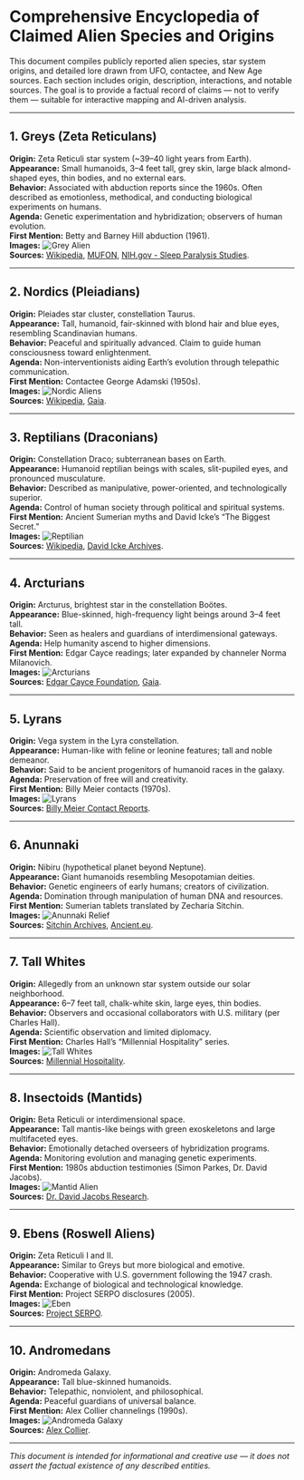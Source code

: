 # Comprehensive Encyclopedia of Claimed Alien Species and Origins

This document compiles publicly reported alien species, star system origins, and detailed lore drawn from UFO, contactee, and New Age sources. Each section includes origin, description, interactions, and notable sources. The goal is to provide a factual record of claims — not to verify them — suitable for interactive mapping and AI-driven analysis.

---

## 1. Greys (Zeta Reticulans)
**Origin:** Zeta Reticuli star system (~39–40 light years from Earth).  
**Appearance:** Small humanoids, 3–4 feet tall, grey skin, large black almond-shaped eyes, thin bodies, and no external ears.  
**Behavior:** Associated with abduction reports since the 1960s. Often described as emotionless, methodical, and conducting biological experiments on humans.  
**Agenda:** Genetic experimentation and hybridization; observers of human evolution.  
**First Mention:** Betty and Barney Hill abduction (1961).  
**Images:** ![Grey Alien](https://upload.wikimedia.org/wikipedia/commons/thumb/f/fe/Grey_alien.png/250px-Grey_alien.png)  
**Sources:** [Wikipedia](https://en.wikipedia.org/wiki/Grey_alien), [MUFON](https://www.mufon.com/), [NIH.gov - Sleep Paralysis Studies](https://www.ncbi.nlm.nih.gov/).

---

## 2. Nordics (Pleiadians)
**Origin:** Pleiades star cluster, constellation Taurus.  
**Appearance:** Tall, humanoid, fair-skinned with blond hair and blue eyes, resembling Scandinavian humans.  
**Behavior:** Peaceful and spiritually advanced. Claim to guide human consciousness toward enlightenment.  
**Agenda:** Non-interventionists aiding Earth’s evolution through telepathic communication.  
**First Mention:** Contactee George Adamski (1950s).  
**Images:** ![Nordic Aliens](https://www.routesnorth.com/wp-content/uploads/2023/01/nordic-aliens.jpg.webp)  
**Sources:** [Wikipedia](https://en.wikipedia.org/wiki/Nordic_aliens), [Gaia](https://www.gaia.com/article/nordic-aliens).

---

## 3. Reptilians (Draconians)
**Origin:** Constellation Draco; subterranean bases on Earth.  
**Appearance:** Humanoid reptilian beings with scales, slit-pupiled eyes, and pronounced musculature.  
**Behavior:** Described as manipulative, power-oriented, and technologically superior.  
**Agenda:** Control of human society through political and spiritual systems.  
**First Mention:** Ancient Sumerian myths and David Icke’s “The Biggest Secret.”  
**Images:** ![Reptilian](https://upload.wikimedia.org/wikipedia/commons/5/50/Dinosauroid.jpg)  
**Sources:** [Wikipedia](https://en.wikipedia.org/wiki/Reptilian_conspiracy_theory), [David Icke Archives](https://davidicke.com/).

---

## 4. Arcturians
**Origin:** Arcturus, brightest star in the constellation Boötes.  
**Appearance:** Blue-skinned, high-frequency light beings around 3–4 feet tall.  
**Behavior:** Seen as healers and guardians of interdimensional gateways.  
**Agenda:** Help humanity ascend to higher dimensions.  
**First Mention:** Edgar Cayce readings; later expanded by channeler Norma Milanovich.  
**Images:** ![Arcturians](https://upload.wikimedia.org/wikipedia/commons/0/06/Arcturus_star.jpg)  
**Sources:** [Edgar Cayce Foundation](https://www.edgarcayce.org/), [Gaia](https://www.gaia.com/article/arcturians).

---

## 5. Lyrans
**Origin:** Vega system in the Lyra constellation.  
**Appearance:** Human-like with feline or leonine features; tall and noble demeanor.  
**Behavior:** Said to be ancient progenitors of humanoid races in the galaxy.  
**Agenda:** Preservation of free will and creativity.  
**First Mention:** Billy Meier contacts (1970s).  
**Images:** ![Lyrans](https://upload.wikimedia.org/wikipedia/commons/4/46/Vega_star.jpg)  
**Sources:** [Billy Meier Contact Reports](https://www.theyfly.com/).

---

## 6. Anunnaki
**Origin:** Nibiru (hypothetical planet beyond Neptune).  
**Appearance:** Giant humanoids resembling Mesopotamian deities.  
**Behavior:** Genetic engineers of early humans; creators of civilization.  
**Agenda:** Domination through manipulation of human DNA and resources.  
**First Mention:** Sumerian tablets translated by Zecharia Sitchin.  
**Images:** ![Anunnaki Relief](https://upload.wikimedia.org/wikipedia/commons/f/fd/Anunnaki.jpg)  
**Sources:** [Sitchin Archives](https://www.sitchin.com/), [Ancient.eu](https://www.worldhistory.org/Anunnaki/).

---

## 7. Tall Whites
**Origin:** Allegedly from an unknown star system outside our solar neighborhood.  
**Appearance:** 6–7 feet tall, chalk-white skin, large eyes, thin bodies.  
**Behavior:** Observers and occasional collaborators with U.S. military (per Charles Hall).  
**Agenda:** Scientific observation and limited diplomacy.  
**First Mention:** Charles Hall’s “Millennial Hospitality” series.  
**Images:** ![Tall Whites](https://upload.wikimedia.org/wikipedia/commons/6/6d/Andromeda_galaxy.jpg)  
**Sources:** [Millennial Hospitality](https://www.millennialhospitality.com/).

---

## 8. Insectoids (Mantids)
**Origin:** Beta Reticuli or interdimensional space.  
**Appearance:** Tall mantis-like beings with green exoskeletons and large multifaceted eyes.  
**Behavior:** Emotionally detached overseers of hybridization programs.  
**Agenda:** Monitoring evolution and managing genetic experiments.  
**First Mention:** 1980s abduction testimonies (Simon Parkes, Dr. David Jacobs).  
**Images:** ![Mantid Alien](https://upload.wikimedia.org/wikipedia/commons/0/0c/Praying_mantis_green.jpg)  
**Sources:** [Dr. David Jacobs Research](https://www.ufoabduction.com/).

---

## 9. Ebens (Roswell Aliens)
**Origin:** Zeta Reticuli I and II.  
**Appearance:** Similar to Greys but more biological and emotive.  
**Behavior:** Cooperative with U.S. government following the 1947 crash.  
**Agenda:** Exchange of biological and technological knowledge.  
**First Mention:** Project SERPO disclosures (2005).  
**Images:** ![Eben](https://upload.wikimedia.org/wikipedia/commons/e/e1/RoswellDailyRecordJuly8%2C1947.jpg)  
**Sources:** [Project SERPO](https://www.serpo.org/).

---

## 10. Andromedans
**Origin:** Andromeda Galaxy.  
**Appearance:** Tall blue-skinned humanoids.  
**Behavior:** Telepathic, nonviolent, and philosophical.  
**Agenda:** Peaceful guardians of universal balance.  
**First Mention:** Alex Collier channelings (1990s).  
**Images:** ![Andromeda Galaxy](https://upload.wikimedia.org/wikipedia/commons/a/ab/Andromeda_galaxy_2.jpg)  
**Sources:** [Alex Collier](https://www.alexcollier.org/).

---

*This document is intended for informational and creative use — it does not assert the factual existence of any described entities.*
